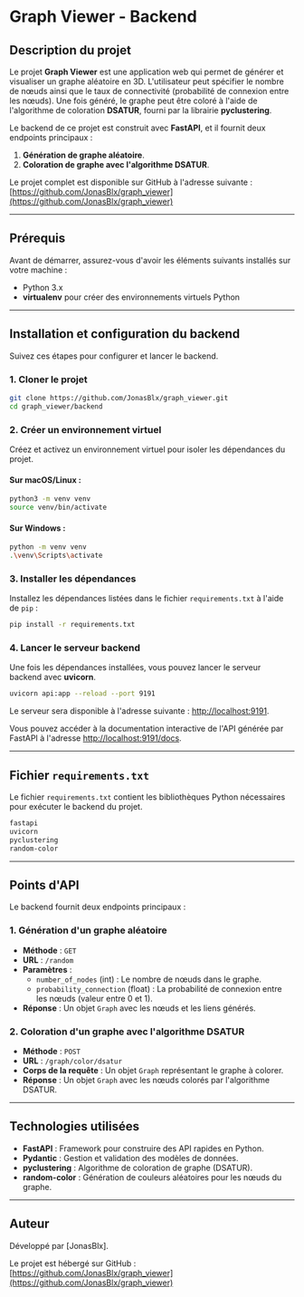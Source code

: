 # Graph Viewer - Backend

## Description du projet

Le projet **Graph Viewer** est une application web qui permet de générer et visualiser un graphe aléatoire en 3D. L'utilisateur peut spécifier le nombre de nœuds ainsi que le taux de connectivité (probabilité de connexion entre les nœuds). Une fois généré, le graphe peut être coloré à l'aide de l'algorithme de coloration **DSATUR**, fourni par la librairie **pyclustering**.

Le backend de ce projet est construit avec **FastAPI**, et il fournit deux endpoints principaux :
1. **Génération de graphe aléatoire**.
2. **Coloration de graphe avec l'algorithme DSATUR**.

Le projet complet est disponible sur GitHub à l'adresse suivante :  
[https://github.com/JonasBlx/graph_viewer](https://github.com/JonasBlx/graph_viewer)

---

## Prérequis

Avant de démarrer, assurez-vous d'avoir les éléments suivants installés sur votre machine :
- Python 3.x
- **virtualenv** pour créer des environnements virtuels Python

---

## Installation et configuration du backend

Suivez ces étapes pour configurer et lancer le backend.

### 1. Cloner le projet

```bash
git clone https://github.com/JonasBlx/graph_viewer.git
cd graph_viewer/backend
```

### 2. Créer un environnement virtuel

Créez et activez un environnement virtuel pour isoler les dépendances du projet.

#### Sur macOS/Linux :

```bash
python3 -m venv venv
source venv/bin/activate
```

#### Sur Windows :

```bash
python -m venv venv
.\venv\Scripts\activate
```

### 3. Installer les dépendances

Installez les dépendances listées dans le fichier `requirements.txt` à l'aide de `pip` :

```bash
pip install -r requirements.txt
```

### 4. Lancer le serveur backend

Une fois les dépendances installées, vous pouvez lancer le serveur backend avec **uvicorn**.

```bash
uvicorn api:app --reload --port 9191
```

Le serveur sera disponible à l'adresse suivante : [http://localhost:9191](http://localhost:9191).

Vous pouvez accéder à la documentation interactive de l'API générée par FastAPI à l'adresse [http://localhost:9191/docs](http://localhost:9191/docs).

---

## Fichier `requirements.txt`

Le fichier `requirements.txt` contient les bibliothèques Python nécessaires pour exécuter le backend du projet.

```txt
fastapi
uvicorn
pyclustering
random-color
```

---

## Points d'API

Le backend fournit deux endpoints principaux :

### 1. Génération d'un graphe aléatoire
- **Méthode** : `GET`
- **URL** : `/random`
- **Paramètres** :
  - `number_of_nodes` (int) : Le nombre de nœuds dans le graphe.
  - `probability_connection` (float) : La probabilité de connexion entre les nœuds (valeur entre 0 et 1).
- **Réponse** : Un objet `Graph` avec les nœuds et les liens générés.

### 2. Coloration d'un graphe avec l'algorithme DSATUR
- **Méthode** : `POST`
- **URL** : `/graph/color/dsatur`
- **Corps de la requête** : Un objet `Graph` représentant le graphe à colorer.
- **Réponse** : Un objet `Graph` avec les nœuds colorés par l'algorithme DSATUR.

---

## Technologies utilisées

- **FastAPI** : Framework pour construire des API rapides en Python.
- **Pydantic** : Gestion et validation des modèles de données.
- **pyclustering** : Algorithme de coloration de graphe (DSATUR).
- **random-color** : Génération de couleurs aléatoires pour les nœuds du graphe.

---

## Auteur

Développé par [JonasBlx].

Le projet est hébergé sur GitHub :  
[https://github.com/JonasBlx/graph_viewer](https://github.com/JonasBlx/graph_viewer)
